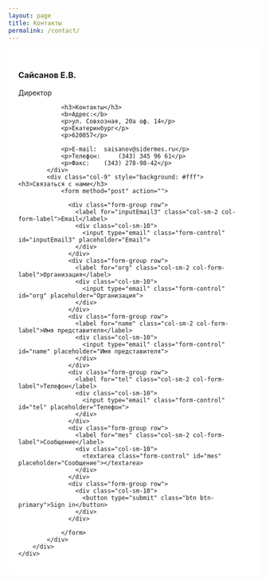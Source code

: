 ```yaml
---
layout: page
title: Контакты
permalink: /contact/
---
```

<div class="row" style="background: #fff">
	<div class="col-md-10" style="margin: 0 auto;">
		<div class="catalog-nav row">
			<div class="col-3" style="background: #fff">
				<h3>Сайсанов Е.В.</h3>
				<p>Директор	</p>

				<h3>Контакты</h3>
				<b>Адрес:</b> 
				<p>ул. Совхозная, 20а оф. 14</p>
				<p>Екатеринбург</p>
				<p>620057</p>

				<p>E-mail: 	saisanov@sidermes.ru</p>
				<p>Телефон: 	(343) 345 96 61</p>
				<p>Факс: 	(343) 278-98-42</p>
			</div>
			<div class="col-9" style="background: #fff"><h3>Связаться с нами</h3>
				<form method="post" action="">
		    	  
				  <div class="form-group row">
				    <label for="inputEmail3" class="col-sm-2 col-form-label">Email</label>
				    <div class="col-sm-10">
				      <input type="email" class="form-control" id="inputEmail3" placeholder="Email">
				    </div>
				  </div>
				  <div class="form-group row">
				    <label for="org" class="col-sm-2 col-form-label">Организация</label>
				    <div class="col-sm-10">
				      <input type="email" class="form-control" id="org" placeholder="Организация">
				    </div>
				  </div>
				  <div class="form-group row">
				    <label for="name" class="col-sm-2 col-form-label">Имя представителя</label>
				    <div class="col-sm-10">
				      <input type="email" class="form-control" id="name" placeholder="Имя представителя">
				    </div>
				  </div>
				  <div class="form-group row">
				    <label for="tel" class="col-sm-2 col-form-label">Телефон</label>
				    <div class="col-sm-10">
				      <input type="email" class="form-control" id="tel" placeholder="Телефон">
				    </div>
				  </div>
				  <div class="form-group row">
				    <label for="mes" class="col-sm-2 col-form-label">Сообщение</label>
				    <div class="col-sm-10">
				      <textarea class="form-control" id="mes" placeholder="Сообщение"></textarea>
				    </div>
				  </div>
				  <div class="form-group row">
				    <div class="col-sm-10">
				      <button type="submit" class="btn btn-primary">Sign in</button>
				    </div>
				  </div>

				</form>
			</div>
		</div>
	</div>
</div>
<style type="text/css">
	.header-page{background: url({{ site.url }}/img/bg-contact.jpeg); background-size: cover;}
	.col-3{padding: 20px; margin: 0px;}
	.col-9{padding: 20px; margin: 0px;}
	.row{padding: 0px; margin: 0px;}
	.card-body{border-radius: 0px; border-width: 0px; padding: 20px;}
	.card{border-radius: 0px; border-width: 0px; height: 50vh;}
	.card-img-top{border-radius: 0px; border-width: 0px; z-index: 0}
	.page-section{padding: 0px; margin: 0px;}
</style>